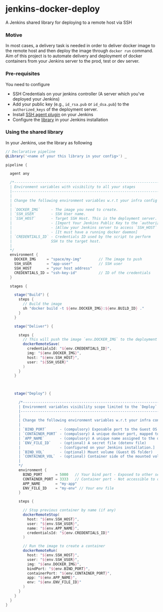 # jenkins-docker-deploy
A Jenkins shared library for deploying to a remote host via SSH

### Motive

In most cases, a delivery task is needed in order to deliver docker image to the remote host and then deploy the image through `docker run` command.
Aim of this project is to automate delivery and deployment of docker containers from your Jenkins server to the prod, test or dev server.

### Pre-requisites

You need to configure
* SSH Credentials on your jenkins controller (A server which you've deployed your Jenkins)
* Add your public key (e.g., `id_rsa.pub` or `id_dsa.pub`) to the `authorized_keys` of the deployment server.
* Install [SSH agent plugin](https://plugins.jenkins.io/ssh-agent/) on your Jenkins
* Configure the [library](https://www.jenkins.io/doc/book/pipeline/shared-libraries/) in your Jenkins installation

### Using the shared library

In your Jenkins, use the library as following

```groovy
// Declarative pipeline
@Library('<name of your this library in your config>') _

pipeline {

  agent any

  /*----------------------------------------------------------------------------------
  | Environment variables with visibility to all your stages
  |-----------------------------------------------------------------------------------
  |
  | Change the following environment variables w.r.t your infra config
  |
  | `DOCKER_IMG`     - The image you need to create.
  | `SSH_USER`       - SSH User name.
  | `SSH_HOST`       - Target SSH Host. This is the deployment server.
  |                  - [Import Your Jenkins Public Key to the `authorized_keys`]
  |                  - [Allow your Jenkins server to access `SSH_HOST` through port 22]
  |                  - [It must have a running docker daemon]
  | `CREDENTIALS_ID` - Credentials ID used by the script to perform
  |                  SSH to the target host.
  | 
  */
  environment {
    DOCKER_IMG     = "space/my-img"        // The image to push
    SSH_USER       = "app-user"            // SSH user
    SSH_HOST       = "your host address"
    CREDENTIALS_ID = "ssh-key-id"          // ID of the credentials
  }

  stages {

    stage("Build") {
      steps {
        // Build the image
        sh "docker build -t ${env.DOCKER_IMG}:${env.BUILD_ID} ."
      }
    }

    stage("Deliver") {

      steps {
        // This will push the image `env.DOCKER_IMG` to the deployment host
        dockerRemoteSave(
          credentialsId: "${env.CREDENTIALS_ID}",
          img: "${env.DOCKER_IMG}",
          host: "${env.SSH_HOST}",
          user: "${SSH_USER}"
        )
      }
    }

    
  
    stage("Deploy") {

      /*----------------------------------------------------------------------------------
      | Environment variables visibility scope limited to the `Deploy` stage
      |-----------------------------------------------------------------------------------
      |
      | Change the following environment variables w.r.t your infra config
      |
      | `BIND_PORT`      - (compulsory) Exposable port to the Guest OS of your `TARGET_HOST`
      | `CONTAINER_PORT` - (compulsory) A unique docker port, mapped to the docker side.
      | `APP_NAME`       - (compulsory) A unique name assigned to the docker container.
      | `ENV_FILE_ID`    - (optional) A secret file (dotenv file)
      |                  - [configured on your Jenkins installation.]
      | `BIND_VOL`       - (optional) Mount volume (Guest OS folder)
      | `CONTAINER_VOL`  - (optional) Container side of the mounted volume
      | 
      */
      environment {
        BIND_PORT      = 5000   // Your bind port - Exposed to other services public
        CONTAINER_PORT = 3333   // Container port - Not accessible to other service
        APP_NAME       = "my-app"
        ENV_FILE_ID    = "my-env" // Your env file
      }

      steps {

        // Stop previous container by name (if any)
        dockerRemoteStop(
          host: "${env.SSH_HOST}",
          user: "${env.SSH_USER}",
          name: "${env.APP_NAME}",
          credentialsId: "${env.CREDENTIALS_ID}"
        )

        // Run the image to create a container
        dockerRemoteRun(
          host: "${env.SSH_HOST}",
          user: "${env.SSH_USER}",
          img: "${env.DOCKER_IMG}",
          bindPort: "${env.BIND_PORT}",
          containerPort: "${env.CONTAINER_PORT}",
          app: "${env.APP_NAME}",
          env: "${env.ENV_FILE_ID}"
        )
      }
    }
  }
}
```
